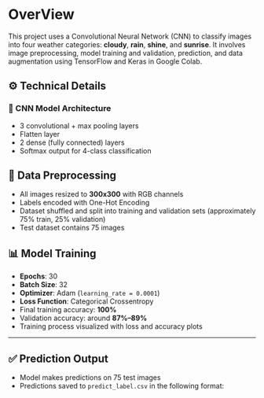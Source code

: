 # OverView
This project uses a Convolutional Neural Network (CNN) to classify images into four weather categories: **cloudy**, **rain**, **shine**, and **sunrise**. It involves image preprocessing, model training and validation, prediction, and data augmentation using TensorFlow and Keras in Google Colab.




## ⚙️ Technical Details

### 🔹 CNN Model Architecture
- 3 convolutional + max pooling layers  
- Flatten layer  
- 2 dense (fully connected) layers  
- Softmax output for 4-class classification


## 🧪 Data Preprocessing
- All images resized to **300x300** with RGB channels  
- Labels encoded with One-Hot Encoding  
- Dataset shuffled and split into training and validation sets (approximately 75% train, 25% validation)  
- Test dataset contains 75 images  



## 📊 Model Training
- **Epochs**: 30  
- **Batch Size**: 32  
- **Optimizer**: Adam (`learning_rate = 0.0001`)  
- **Loss Function**: Categorical Crossentropy  
- Final training accuracy: **100%**  
- Validation accuracy: around **87%–89%**  
- Training process visualized with loss and accuracy plots  

---

## ✅ Prediction Output
- Model makes predictions on 75 test images  
- Predictions saved to `predict_label.csv` in the following format:


